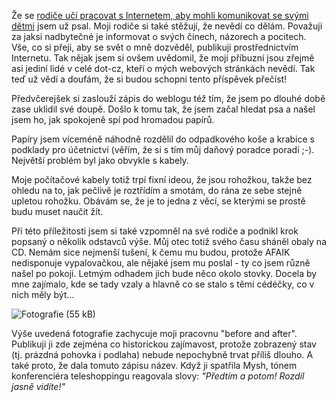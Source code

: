 <!-- dcterms:identifier = riderweblog#23 -->
<!-- dcterms:title = Rozdíl jasně vidíte! -->
<!-- np9:categoryId = 2 -->
<!-- x4w:category = Lidé a jiná zvěř -->
<!-- np9:authorId = 1 -->
<!-- np9:authorEmail = michal.valasek@altairis.cz -->
<!-- dcterms:creator = Michal Altair Valášek -->
<!-- dcterms:created = 2003-03-09T03:12:39+01:00 -->
<!-- dcterms:date = 2003-03-09T03:12:39+01:00 -->

Že se [rodiče učí pracovat s Internetem, aby mohli komunikovat se svými dětmi](http://weblog.rider.cz/ShowRecord.aspx?day=20030216) jsem už psal. Moji rodiče si také stěžují, že nevědí co dělám. Považuji za jaksi nadbytečné je informovat o svých činech, názorech a pocitech. Vše, co si přeji, aby se svět o mně dozvěděl, publikuji prostřednictvím Internetu. Tak nějak jsem si ovšem uvědomil, že moji příbuzní jsou zřejmě asi jediní lidé v celé dot-cz, kteří o mých webových stránkách nevědí. Tak teď už vědí a doufám, že si budou schopni tento příspěvek přečíst!

Předvčerejšek si zaslouží zápis do weblogu též tím, že jsem po dlouhé době zase uklidil své doupě. Došlo k tomu tak, že jsem začal hledat psa a našel jsem ho, jak spokojeně spí pod hromadou papírů.

Papíry jsem víceméně náhodně rozdělil do odpadkového koše a krabice s podklady pro účetnictví (věřím, že si s tím můj daňový poradce poradí ;-). Největší problém byl jako obvykle s kabely.

Moje počítačové kabely totiž trpí fixní ideou, že jsou rohožkou, takže bez ohledu na to, jak pečlivě je roztřídím a smotám, do rána ze sebe stejně upletou rohožku. Obávám se, že je to jedna z věcí, se kterými se prostě budu muset naučit žít.

Při této příležitosti jsem si také vzpomněl na své rodiče a podnikl krok popsaný o několik odstavců výše. Můj otec totiž svého času sháněl obaly na CD. Nemám sice nejmenší tušení, k čemu mu budou, protože AFAIK nedisponuje vypalovačkou, ale nějaké jsem mu poslal - ty co jsem různě našel po pokoji. Letmým odhadem jich bude něco okolo stovky. Docela by mne zajímalo, kde se tady vzaly a hlavně co se stalo s těmi cédéčky, co v nich měly být...

![Fotografie (55 kB)](https://www.cdn.altairis.cz/Blog/before_after.jpg)

Výše uvedená fotografie zachycuje moji pracovnu "before and after". Publikuji ji zde zejména co historickou zajímavost, protože zobrazený stav (tj. prázdná pohovka i podlaha) nebude nepochybně trvat příliš dlouho. A také proto, že dala tomuto zápisu název. Když ji spatřila Mysh, tónem konferenciéra teleshoppingu reagovala slovy: *"Předtím a potom! Rozdíl jasně vidíte!"*